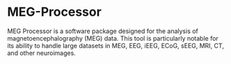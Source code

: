 # MEG-Processor
MEG Processor is a software package designed for the analysis of magnetoencephalography (MEG) data. This tool is particularly notable for its ability to handle large datasets in MEG, EEG, iEEG, ECoG, sEEG, MRI, CT, and other neuroimages. 

